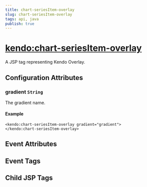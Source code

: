 ```yaml
---
title: chart-seriesItem-overlay
slug: chart-seriesItem-overlay
tags: api, java
publish: true
---
```


# <kendo:chart-seriesItem-overlay>
A JSP tag representing Kendo Overlay.

## Configuration Attributes


### gradient `String`

The gradient name.

#### Example
    <kendo:chart-seriesItem-overlay gradient="gradient">
    </kendo:chart-seriesItem-overlay>
    

## Event Attributes


## Event Tags


## Child JSP Tags

